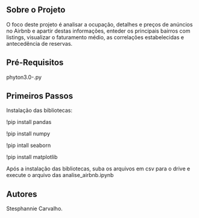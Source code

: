 ## Sobre o Projeto

O foco deste projeto é analisar a ocupação, detalhes e preços de anúncios no Airbnb e apartir destas informações, enteder os principais bairros com listings, visualizar o faturamento médio, as correlações estabelecidas e antecedência de reservas.

## Pré-Requisitos

phyton3.0-.py

## Primeiros Passos

Instalação das bibliotecas: 

!pip install pandas

!pip install numpy

!pip intall seaborn

!pip install matplotlib 

Após a instalação das bibliotecas, suba os arquivos em csv para o drive e execute o arquivo das analise_airbnb.ipynb

## Autores

Stesphannie Carvalho.
